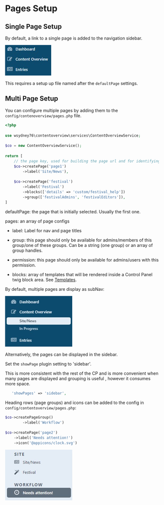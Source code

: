 # Pages Setup

## Single Page Setup

By default, a link to a single page is added to the navigation sidebar.

![screenshot](/images/nav1.jpg)

This requires a setup up file named after the `defaultPage` settings.

## Multi Page Setup

You can configure multiple pages by adding them to the `config/contenoverview/pages.php` file.

```php
<?php

use wsydney76\contentoverview\services\ContentOverviewService;

$co = new ContentOverviewService();

return [
    // the page key, used for building the page url and for identifying the page in ajax requests
    $co->createPage('page1')  
        ->label('Site/News'),

    $co->createPage('festival')
        ->label('Festival')
        ->blocks(['details' => 'custom/festival_help'])
        ->group(['festivalAdmins', 'festivalEditors']),
]
```

defaultPage: the page that is initially selected. Usually the first one.

pages: an array of page configs

* label: Label for nav and page titles

* group: this page should only be available for admins/members of this group/one of these groups.
  Can be a string (one group) or an array of group handles.

* permission: this page should only be available for admins/users with this permission.

* blocks: array of templates that will be rendered inside a Control Panel twig block area. See [Templates](../customize/templates).


By default, multiple pages are display as subNav:

![screenshot](/images/nav2.jpg)

Alternatively, the pages can be displayed in the sidebar.

Set the `showPage` plugin setting to 'sidebar'.

This is more consistent with the rest of the CP and is more convenient when many pages are displayed and grouping is
useful , however it consumes more space.

```php
   'showPages' => 'sidebar',
```

Heading rows (page groups) and icons can be added to the config in `config/contentoverview/pages.php`:

```php
$co->createPageGroup()
        ->label('Workflow')
    
$co->createPage('page2')
    ->label('Needs attention!')
    ->icon('@appicons/clock.svg')
```

![Screenshot](/images/sidebar.jpg)